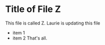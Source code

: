 # Title of File Z

This file is called Z.
Laurie is updating this file
- item 1
- item 2
That's all.
